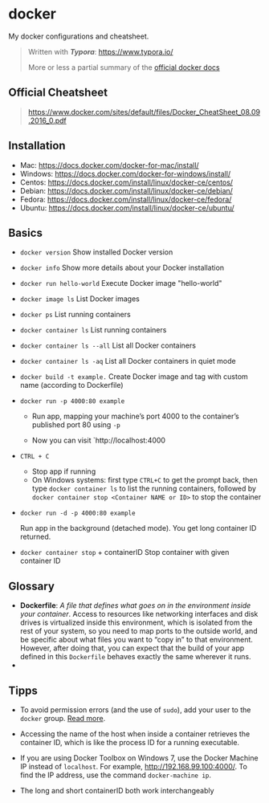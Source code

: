# docker
My docker configurations and cheatsheet.

> Written with ***Typora***: https://www.typora.io/
>
> More or less a partial summary of the [official docker docs](https://docs.docker.com/)



## Official Cheatsheet

> https://www.docker.com/sites/default/files/Docker_CheatSheet_08.09.2016_0.pdf



## Installation

* Mac: https://docs.docker.com/docker-for-mac/install/
* Windows: https://docs.docker.com/docker-for-windows/install/
* Centos: https://docs.docker.com/install/linux/docker-ce/centos/
* Debian: https://docs.docker.com/install/linux/docker-ce/debian/
* Fedora: https://docs.docker.com/install/linux/docker-ce/fedora/
* Ubuntu: https://docs.docker.com/install/linux/docker-ce/ubuntu/



## Basics

* `docker version` 
  Show installed Docker version
* `docker info` 
  Show more details about your Docker installation

* `docker run hello-world` 
  Execute Docker image "hello-world"

* `docker image ls` 
  List Docker images



* `docker ps` 
  List running containers

* `docker container ls` 
  List running containers
* `docker container ls --all` 
  List all Docker containers
* `docker container ls -aq` 
  List all Docker containers in quiet mode



* `docker build -t example.` 
  Create Docker image and tag with custom name (according to Dockerfile)

* `docker run -p 4000:80 example`

  * Run app, mapping your machine’s port 4000 to the container’s published port 80 using `-p`

  * Now you can visit `http://localhost:4000

* `CTRL + C`

  * Stop app if running
  * On Windows systems: first type `CTRL+C` to get the prompt back, then type  `docker container ls`  to list the running containers, followed by `docker container stop <Container NAME or ID>`  to stop the container

* `docker run -d -p 4000:80 example` 

  Run app in the background (detached mode). You get long container ID returned.

* `docker container stop` + containerID
  Stop container with given container ID

## Glossary

* **Dockerfile**: *A file that defines what goes on in the environment inside your container*. Access to resources like networking interfaces and disk drives is virtualized inside this environment, which is isolated from the rest of your system, so you need to map ports to the outside world, and be specific about what files you want to “copy in” to that environment. However, after doing that, you can expect that the build of your app defined in this `Dockerfile` behaves exactly the same wherever it runs.
* 

## Tipps

* To avoid permission errors (and the use of `sudo`), add your user to the `docker` group. [Read more](https://docs.docker.com/engine/installation/linux/linux-postinstall/).

* Accessing the name of the host when inside a container retrieves the container ID, which is like the process ID for a running executable.
* If you are using Docker Toolbox on Windows 7, use the Docker Machine IP instead of `localhost`. For example, http://192.168.99.100:4000/. To find the IP address, use the command `docker-machine ip`.
* The long and short containerID both work interchangeably



